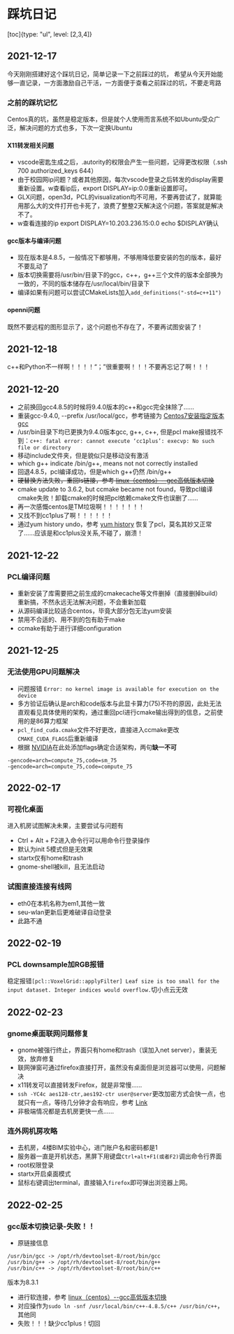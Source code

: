 # 踩坑日记
[toc]{type: "ul", level: [2,3,4]}

## 2021-12-17
今天刚刚搭建好这个踩坑日记，简单记录一下之前踩过的坑，
希望从今天开始能够一直记录，一方面激励自己干活，一方面便于查看之前踩过的坑，不要走弯路
### 之前的踩坑记忆
Centos真的坑，虽然是稳定版本，但是就个人使用而言系统不如Ubuntu受众广泛，解决问题的方式也多，下次一定换Ubuntu
#### X11转发相关问题
- vscode密匙生成之后，.autority的权限会产生一些问题，记得更改权限（.ssh 700 authorized_keys 644）
- 由于校园网ip问题？或者其他原因，每次vscode登录之后转发的display需要重新设置。w查看ip后，export DISPLAY=ip:0.0重新设置即可。
- GLX问题，open3d，PCL的visualization均不可用，不要再尝试了，就算能用那么大的文件打开也卡死了，浪费了整整2天解决这个问题，答案就是解决不了。
- w查看连接的ip
export DISPLAY=10.203.236.15:0.0
echo $DISPLAY确认

#### gcc版本与编译问题
- 现在版本是4.8.5，一般情况下都够用，不够用降低要安装的包的版本，最好不要乱动了
- 版本切换需要将/usr/bin/目录下的gcc，c++，g++三个文件的版本全部换为一致的，不同的版本储存在/usr/local/bin/目录下
- 编译如果有问题可以尝试CMakeLists加入`add_definitions("-std=c++11")`
#### openni问题
既然不要远程的图形显示了，这个问题也不存在了，不要再试图安装了！
## 2021-12-18
c++和Python不一样啊！！！！“；”很重要啊！！！不要再忘记了啊！！！
## 2021-12-20
- 之前换回gcc4.8.5的时候将9.4.0版本的c++和gcc完全抹除了……
- 重装gcc-9.4.0, --prefix /usr/local/gcc，参考链接为 [Centos7安装指定版本gcc](https://www.codeleading.com/article/41615623197/)
- /usr/bin目录下均已更换为9.4.0版本gcc, g++, c++, 但是pcl make报错找不到：`c++: fatal error: cannot execute ‘cc1plus’: execvp: No such file or directory`
- 移动include文件夹，但是貌似只是移动没有激活
- which g++ indicate /bin/g++, means not not correctly installed
- 回退4.8.5，pcl编译成功，但是which g++仍然 /bin/g++
- ~~硬替换方法失败，重回ls链接，参考 [linux（centos）--gcc高低版本切换](https://blog.csdn.net/chenpe32cp/article/details/89481601)~~
- cmake update to 3.6.2, but ccmake became not found，导致pcl编译cmake失败！卸载cmake的时候把pcl依赖cmake文件也误删了……
- 再一次感慨centos是TM垃圾啊！！！！！！！
- 又找不到cc1plus了啊！！！！！！
- 通过yum history undo，参考 [yum history](https://mlog.club/article/4253653) 恢复了pcl，莫名其妙又正常了……应该是和cc1plus没关系,不碰了，崩溃！
## 2021-12-22
### PCL编译问题
- 重新安装了库需要把之前生成的cmakecache等文件删掉（直接删掉build）重新搞，不然永远无法解决问题，不会重新加载
- 从源码编译比较适合centos，毕竟大部分包无法yum安装
- 禁用不合适的、用不到的包有助于make
- ccmake有助于进行详细configuration
## 2021-12-25
### 无法使用GPU问题解决
- 问题报错 `Error: no kernel image is available for execution on the device`
- 多方验证后确认是arch和code版本与此显卡算力(75)不符的原因，此处无法直观看见具体使用的架构，通过重回pcl进行cmake输出得到的信息，之前使用的是86算力框架
- `pcl_find_cuda.cmake`文件不好更改，直接进入ccmake更改`CMAKE_CUDA_FLAGS`后重新编译
- 根据 [NVIDIA](https://docs.nvidia.com/cuda/ampere-compatibility-guide/index.html#building-ampere-compatible-apps-using-cuda-10-0)在此处添加flags确定合适架构，两句**缺一不可**
```
-gencode=arch=compute_75,code=sm_75
-gencode=arch=compute_75,code=compute_75
```
## 2022-02-17
### 可视化桌面
进入机房试图解决未果，主要尝试与问题有
- Ctrl + Alt + F2进入命令行可以用命令行登录操作
- 默认为init 5模式但是无效果
- startx仅有home和trash
- gnome-shell被kill，且无法启动
### 试图直接连接有线网
- eth0在本机名称为em1,其他一致
- seu-wlan更新后更难破译自动登录
- 此路不通
## 2022-02-19
### PCL downsample加RGB报错
稳定报错`[pcl::VoxelGrid::applyFilter] Leaf size is too small for the input dataset. Integer indices would overflow.`切小点云无效
## 2022-02-23
### gnome桌面联网问题修复
- gnome被强行终止，界面只有home和trash（误加入net server），重装无效，放弃修复
- 联网弹窗可通过firefox直接打开，虽然没有桌面但是浏览器可以使用，问题解决
- x11转发可以直接转发Firefox，就是非常慢……
- `ssh -YC4c aes128-ctr,aes192-ctr user@server`更改加密方式会快一点，也就只有一点，等待几分钟才会有响应，参考 [Link](https://blog.elleryq.idv.tw/2018/07/ssh-x11-forward.html)
- 非极端情况都是去机房更快一点……
### 连外网机房攻略
- 去机房，4楼BIM实验中心，进门账户名和密码都是1
- 服务器一直是开机状态，黑屏下用键盘`Ctrl+alt+F1(或者F2)`调出命令行界面
- root权限登录
- startx开启桌面模式
- 鼠标右键调出terminal，直接输入`firefox`即可弹出浏览器上网。
## 2022-02-25
### gcc版本切换记录-失败！！
- 原链接信息
```
/usr/bin/gcc -> /opt/rh/devtoolset-8/root/bin/gcc
/usr/bin/g++ -> /opt/rh/devtoolset-8/root/bin/g++
/usr/bin/c++ -> /opt/rh/devtoolset-8/root/bin/c++
```
版本为8.3.1
- 进行软连接，参考 [linux（centos）--gcc高低版本切换](https://blog.csdn.net/chenpe32cp/article/details/89481601)
- 对应操作为`sudo ln -snf /usr/local/bin/c++-4.8.5/c++ /usr/bin/c++`，其他同
- 失败！！！缺少cc1plus！切回